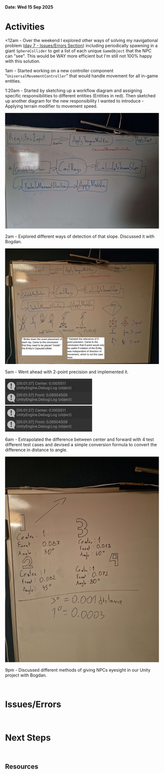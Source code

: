 **Date: Wed 15 Sep 2025**<br>

# Activities

<12am - Over the weekend I explored other ways of solving my navigational problem ([day 7 - Issues/Errors Section](day7_Fri12Sep2025.md)) including  periodically spawning in a giant `SphereCollider` to get a list of each unique `GameObject` that the NPC can "see". This would be WAY more efficient but I'm still not 100% happy with this solution.

1am - Started working on a new controller component "`UniversalMovementController`" that would handle movement for all in-game entities.

1:20am - Started by sketching up a workflow diagram and assigning specific responsibilities to different entities (Entities in red). Then sketched up another diagram for the new responsibility I wanted to introduce - Applying terrain modifier to movement speed. 

![newMovementControllerFlowChart1.jpg](../assets/newMovementControllerFlowChart1.jpg)

2am - Explored different ways of detection of that slope. Discussed it with Bogdan. 

![newMovementControllerFlowChart2.jpg](../assets/newMovementControllerFlowChart2.jpg)



5am - Went ahead with 2-point precision and implemented it.

![image.png](../assets/a3a9980d810f218041512e703bd5e8434d994fc4.png)<img title="" src="../assets/9e2fa03da3bd03cebaac78a67357dbecaaf092fa.png" alt="image1.png" data-align="left">



6am - Extrapolated the difference between center and forward with 4 test different test cases and devised a simple conversion formula to convert the difference in distance to angle.

![20250915_051440.jpg](../assets/a14fffa51f4a4e6c38d51f1ad421fa77aa3ab255.jpg)







9pm - Discussed different methods of giving NPCs eyesight in our Unity project with Bogdan.

<br>

# Issues/Errors

<br>

# Next Steps

<br>

## Resources
